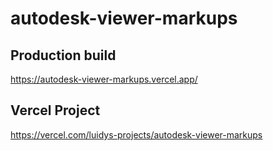 # autodesk-viewer-markups

## Production build
https://autodesk-viewer-markups.vercel.app/

## Vercel Project
https://vercel.com/luidys-projects/autodesk-viewer-markups
